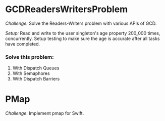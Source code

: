 # GCDReadersWritersProblem

*Challenge:* Solve the Readers-Writers problem with various APIs of GCD.

*Setup:* Read and write to the user singleton's age property 200_000 times, concurrently. Setup testing to make sure the age is accurate after all tasks have completed.

### Solve this problem:

1. With Dispatch Queues
2. With Semaphores
3. With Dispatch Barriers 

# PMap

*Challenge*: Implement pmap for Swift.
